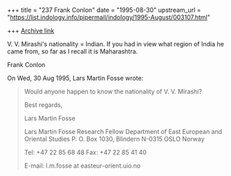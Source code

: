 +++
title = "237 Frank Conlon"
date = "1995-08-30"
upstream_url = "https://list.indology.info/pipermail/indology/1995-August/003107.html"

+++
[Archive link](https://list.indology.info/pipermail/indology/1995-August/003107.html)

V. V. Mirashi's nationality = Indian.  If you had in view what region of 
India he came from, so far as I recall it is Maharashtra.

Frank Conlon

On Wed, 30 Aug 1995, Lars Martin Fosse wrote:

> Would anyone happen to know the nationality of V. V. Mirashi?
> 
> Best regards,
> 
> Lars Martin Fosse
> 
> 
> 
> Lars Martin Fosse
> Research Fellow
> Department of East European
> and Oriental Studies
> P. O. Box 1030, Blindern
> N-0315 OSLO Norway
> 
> Tel: +47 22 85 68 48
> Fax: +47 22 85 41 40
> 
> E-mail: l.m.fosse at easteur-orient.uio.no
> 
> 
>  
> 





